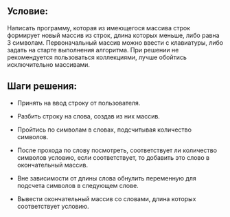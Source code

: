 ## Условие: 
Написать программу, которая из имеющегося массива строк формирует новый массив из строк, длина которых меньше, либо равна 3 символам. Первоначальный массив можно ввести с клавиатуры, либо задать на старте выполнения алгоритма. При решении не рекомендуется пользоваться коллекциями, лучше обойтись исключительно массивами.

## Шаги решения:
+ Принять на ввод строку от пользователя.

+ Разбить строку на слова, создав из них массив.

+ Пройтись по символам в словах, подсчитывая количество символов.

+ После прохода по слову посмотреть, соответствует ли количество символов условию, если соответствует, то добавить это слово в окончательный массив.

+ Вне зависимости от длины слова обнулить переменную для подсчета символов в следующем слове.

+ Вывести окончательный массив со словами, длина которых соответствует условию.
